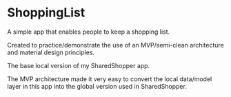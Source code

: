 # ShoppingList

A simple app that enables people to keep a shopping list.

Created to practice/demonstrate the use of an MVP/semi-clean architecture and material design principles.

The base local version of my SharedShopper app. 

The MVP architecture made it very easy to convert the local data/model layer in this app into the global version used in SharedShopper.
